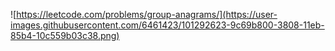 ![https://leetcode.com/problems/group-anagrams/](https://user-images.githubusercontent.com/6461423/101292623-9c69b800-3808-11eb-85b4-10c559b03c38.png)
